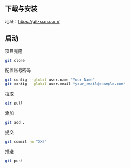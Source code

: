 ## 下载与安装

地址：https://git-scm.com/

## 启动

项目克隆

```bash
git clone
```

配置账号密码

```bash
git config --global user.name "Your Name"
git config --global user.email "your_email@example.com"
```

拉取

```bash
git pull
```

添加

```bash
git add .
```

提交

```bash
git commit -m "XXX"
```

推送

```bash
git push
```